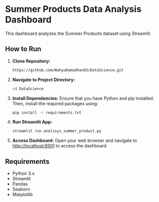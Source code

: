 # Summer Products Data Analysis Dashboard

This dashboard analyzes the Summer Products dataset using Streamlit.

## How to Run

1. **Clone Repository:**
    ```bash
    https://github.com/WahyuRamadhan03/DataScience.git
    ```

2. **Navigate to Project Directory:**
    ```bash
    cd DataScience
    ```

3. **Install Dependencies:**
    Ensure that you have Python and pip installed. Then, install the required packages using:
    ```bash
    pip install -r requirements.txt
    ```

4. **Run Streamlit App:**
    ```bash
    streamlit run analisys_summer_product.py
    ```

5. **Access Dashboard:**
    Open your web browser and navigate to [http://localhost:8501](http://localhost:8501) to access the dashboard.

## Requirements
- Python 3.x
- Streamlit
- Pandas
- Seaborn
- Matplotlib
